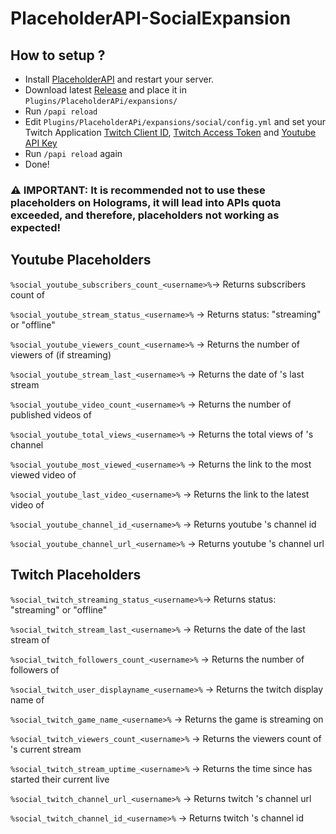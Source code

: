 # PlaceholderAPI-SocialExpansion

## How to setup ?

- Install [PlaceholderAPI](https://www.spigotmc.org/resources/placeholderapi.6245/) and restart your server.
- Download latest [Release](https://github.com/Neocle/PlaceholderAPI-SocialExpansion/releases) and place it in `Plugins/PlaceholderAPi/expansions/`
- Run `/papi reload`
- Edit `Plugins/PlaceholderAPi/expansions/social/config.yml` and set your Twitch Application [Twitch Client ID](https://dev.twitch.tv/docs/cli/mock-api-command/#getting-your-client-id-and-secret), [Twitch Access Token](https://dev.twitch.tv/docs/cli/token-command/#get-an-access-token) and [Youtube API Key](https://support.google.com/googleapi/answer/6158862?hl=en)
- Run `/papi reload` again
- Done!

### ⚠️ __IMPORTANT:__ It is recommended not to use these placeholders on Holograms, it will lead into APIs quota exceeded, and therefore, placeholders not working as expected!

## Youtube Placeholders

`%social_youtube_subscribers_count_<username>%`-> Returns subscribers count of <username>

`%social_youtube_stream_status_<username>%` -> Returns <username> status: "streaming" or "offline"

`%social_youtube_viewers_count_<username>%` -> Returns the number of viewers of <username> (if streaming)

`%social_youtube_stream_last_<username>%` -> Returns the date of <username>'s last stream

`%social_youtube_video_count_<username>%` -> Returns the number of published videos of <username>

`%social_youtube_total_views_<username>%` -> Returns the total views of <username>'s channel

`%social_youtube_most_viewed_<username>%` -> Returns the link to the most viewed video of <username>

`%social_youtube_last_video_<username>%` -> Returns the link to the latest video of <username>

`%social_youtube_channel_id_<username>%` -> Returns youtube <username>'s channel id

`%social_youtube_channel_url_<username>%` -> Returns youtube <username>'s channel url

## Twitch Placeholders

`%social_twitch_streaming_status_<username>%`-> Returns <username> status: "streaming" or "offline"

`%social_twitch_stream_last_<username>%` -> Returns the date of the last stream of <username>

`%social_twitch_followers_count_<username>%` -> Returns the number of followers of <username>

`%social_twitch_user_displayname_<username>%` -> Returns the twitch display name of <username>

`%social_twitch_game_name_<username>%` -> Returns the game <username> is streaming on

`%social_twitch_viewers_count_<username>%` -> Returns the viewers count of <username>'s current stream

`%social_twitch_stream_uptime_<username>%` -> Returns the time since <username> has started their current live

`%social_twitch_channel_url_<username>%` -> Returns twitch <username>'s channel url

`%social_twitch_channel_id_<username>%` -> Returns twitch <username>'s channel id
